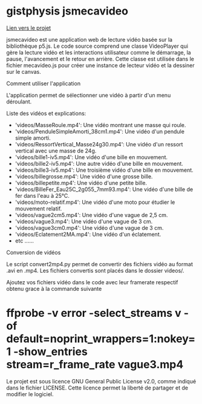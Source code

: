 # gistphysis jsmecavideo

[Lien vers le projet](https://habib256.github.io/gistphysis/jsmecavideo/)

jsmecavideo est une application web de lecture vidéo basée sur la bibliothèque p5.js. Le code source comprend une classe VideoPlayer qui gère la lecture vidéo et les interactions utilisateur comme le démarrage, la pause, l'avancement et le retour en arrière. Cette classe est utilisée dans le fichier mecavideo.js pour créer une instance de lecteur vidéo et la dessiner sur le canvas.

Comment utiliser l'application

L'application permet de sélectionner une vidéo à partir d'un menu déroulant.

Liste des vidéos et explications:

- 'videos/MasseRoule.mp4': Une vidéo montrant une masse qui roule.
- 'videos/PenduleSimpleAmorti_38cm1.mp4': Une vidéo d'un pendule simple amorti.
- 'videos/RessortVertical_Masse24g30.mp4': Une vidéo d'un ressort vertical avec une masse de 24g.
- 'videos/bille1-iv5.mp4': Une vidéo d'une bille en mouvement.
- 'videos/bille2-iv5.mp4': Une autre vidéo d'une bille en mouvement.
- 'videos/bille3-iv5.mp4': Une troisième vidéo d'une bille en mouvement.
- 'videos/billegrosse.mp4': Une vidéo d'une grosse bille.
- 'videos/billepetite.mp4': Une vidéo d'une petite bille.
- 'videos/BilleFer_Eau25C_2g055_7mm93.mp4': Une vidéo d'une bille de fer dans l'eau à 25°C.
- 'videos/moto-relatif.mp4': Une vidéo d'une moto pour étudier le mouvement relatif.
- 'videos/vague2cm5.mp4': Une vidéo d'une vague de 2,5 cm.
- 'videos/vague3.mp4': Une vidéo d'une vague de 3 cm.
- 'videos/vague3cm0.mp4': Une vidéo d'une vague de 3 cm.
- 'videos/Eclatement2MA.mp4': Une vidéo d'un éclatement.
- etc ......


Conversion de vidéos

Le script convert2mp4.py permet de convertir des fichiers vidéo au format .avi en .mp4. Les fichiers convertis sont placés dans le dossier videos/.

Ajoutez vos fichiers vidéo dans le code avec leur framerate respectif obtenu grace à la commande suivante
# ffprobe -v error -select_streams v -of default=noprint_wrappers=1:nokey=1 -show_entries stream=r_frame_rate vague3.mp4 

Le projet est sous licence GNU General Public License v2.0, comme indiqué dans le fichier LICENSE. Cette licence permet la liberté de partager et de modifier le logiciel.